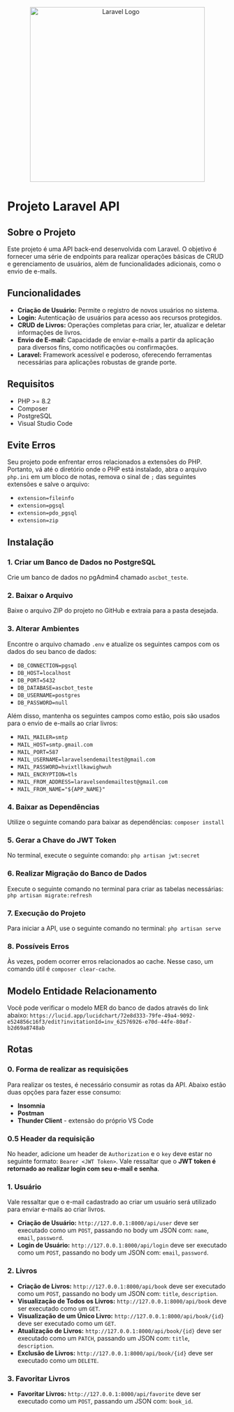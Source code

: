 <p align="center"><a href="https://laravel.com" target="_blank"><img src="https://raw.githubusercontent.com/laravel/art/master/logo-lockup/5%20SVG/2%20CMYK/1%20Full%20Color/laravel-logolockup-cmyk-red.svg" width="400" alt="Laravel Logo"></a></p>

# Projeto Laravel API

## Sobre o Projeto

Este projeto é uma API back-end desenvolvida com Laravel. O objetivo é fornecer uma série de endpoints para realizar operações básicas de CRUD e gerenciamento de usuários, além de funcionalidades adicionais, como o envio de e-mails.

## Funcionalidades

- **Criação de Usuário:** Permite o registro de novos usuários no sistema.
- **Login:** Autenticação de usuários para acesso aos recursos protegidos.
- **CRUD de Livros:** Operações completas para criar, ler, atualizar e deletar informações de livros.
- **Envio de E-mail:** Capacidade de enviar e-mails a partir da aplicação para diversos fins, como notificações ou confirmações.
- **Laravel:** Framework acessível e poderoso, oferecendo ferramentas necessárias para aplicações robustas de grande porte.

## Requisitos

- PHP >= 8.2
- Composer
- PostgreSQL
- Visual Studio Code

## Evite Erros

Seu projeto pode enfrentar erros relacionados a extensões do PHP. Portanto, vá até o diretório onde o PHP está instalado, abra o arquivo `php.ini` em um bloco de notas, remova o sinal de `;` das seguintes extensões e salve o arquivo:

- `extension=fileinfo`
- `extension=pgsql`
- `extension=pdo_pgsql`
- `extension=zip`

## Instalação

### 1. Criar um Banco de Dados no PostgreSQL

Crie um banco de dados no pgAdmin4 chamado `ascbot_teste`.

### 2. Baixar o Arquivo

Baixe o arquivo ZIP do projeto no GitHub e extraia para a pasta desejada.

### 3. Alterar Ambientes

Encontre o arquivo chamado `.env` e atualize os seguintes campos com os dados do seu banco de dados:

- `DB_CONNECTION=pgsql`
- `DB_HOST=localhost`
- `DB_PORT=5432`
- `DB_DATABASE=ascbot_teste`
- `DB_USERNAME=postgres`
- `DB_PASSWORD=null`

Além disso, mantenha os seguintes campos como estão, pois são usados para o envio de e-mails ao criar livros:

- `MAIL_MAILER=smtp`
- `MAIL_HOST=smtp.gmail.com`
- `MAIL_PORT=587`
- `MAIL_USERNAME=laravelsendemailtest@gmail.com`
- `MAIL_PASSWORD=hvixtllkawighwuh`
- `MAIL_ENCRYPTION=tls`
- `MAIL_FROM_ADDRESS=laravelsendemailtest@gmail.com`
- `MAIL_FROM_NAME="${APP_NAME}"`

### 4. Baixar as Dependências

Utilize o seguinte comando para baixar as dependências: 
`composer install`

### 5. Gerar a Chave do JWT Token

No terminal, execute o seguinte comando: `php artisan jwt:secret`

### 6. Realizar Migração do Banco de Dados

Execute o seguinte comando no terminal para criar as tabelas necessárias:
`php artisan migrate:refresh`

### 7. Execução do Projeto

Para iniciar a API, use o seguinte comando no terminal: 
`php artisan serve`

### 8. Possíveis Erros

Às vezes, podem ocorrer erros relacionados ao cache. Nesse caso, um comando útil é `composer clear-cache`.

## Modelo Entidade Relacionamento

Você pode verificar o modelo MER do banco de dados através do link abaixo:
`https://lucid.app/lucidchart/72e8d333-79fe-49a4-9092-e524856c16f3/edit?invitationId=inv_62576926-e70d-44fe-80af-b2d69a8748ab`

## Rotas

### 0. Forma de realizar as requisições

Para realizar os testes, é necessário consumir as rotas da API. Abaixo estão duas opções para fazer esse consumo:

- **Insomnia**
- **Postman**
- **Thunder Client** - extensão do próprio VS Code

### 0.5 Header da requisição

No header, adicione um header de `Authorization` e o `key` deve estar no seguinte formato: `Bearer <JWT Token>`. Vale ressaltar que o **JWT token é retornado ao realizar login com seu e-mail e senha**.

### 1. Usuário

Vale ressaltar que o e-mail cadastrado ao criar um usuário será utilizado para enviar e-mails ao criar livros.

- **Criação de Usuário:** `http://127.0.0.1:8000/api/user` deve ser executado como um `POST`, passando no body um JSON com: `name`, `email`, `password`.
- **Login de Usuário:** `http://127.0.0.1:8000/api/login` deve ser executado como um `POST`, passando no body um JSON com: `email`, `password`.

### 2. Livros

- **Criação de Livros:** `http://127.0.0.1:8000/api/book` deve ser executado como um `POST`, passando no body um JSON com: `title`, `description`.
- **Visualização de Todos os Livros:** `http://127.0.0.1:8000/api/book` deve ser executado como um `GET`.
- **Visualização de um Único Livro:** `http://127.0.0.1:8000/api/book/{id}` deve ser executado como um `GET`.
- **Atualização de Livros:** `http://127.0.0.1:8000/api/book/{id}` deve ser executado como um `PATCH`, passando um JSON com: `title`, `description`.
- **Exclusão de Livros:** `http://127.0.0.1:8000/api/book/{id}` deve ser executado como um `DELETE`.

### 3. Favoritar Livros

- **Favoritar Livros:** `http://127.0.0.1:8000/api/favorite` deve ser executado como um `POST`, passando um JSON com: `book_id`.
